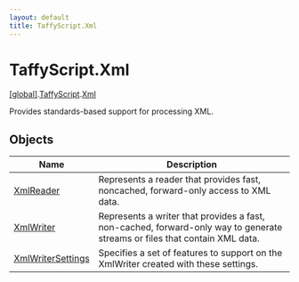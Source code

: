 ```yaml
---
layout: default
title: TaffyScript.Xml
---
```


# TaffyScript.Xml

[\[global\]]({{site.baseurl}}/docs/).[TaffyScript]({{site.baseurl}}/docs/TaffyScript/).[Xml]({{site.baseurl}}/docs/TaffyScript/Xml/)

Provides standards-based support for processing XML.

## Objects

<table>
  <col width="20%">
  <thead>
    <tr>
      <th>Name</th>
      <th>Description</th>
    </tr>
  </thead>
  <tbody>
    <tr>
      <td><a href="{{site.baseurl}}/docs/TaffyScript/Xml/XmlReader">XmlReader</a></td>
      <td>Represents a reader that provides fast, noncached, forward-only access to XML data.</td>
    </tr>
    <tr>
      <td><a href="{{site.baseurl}}/docs/TaffyScript/Xml/XmlWriter">XmlWriter</a></td>
      <td>Represents a writer that provides a fast, non-cached, forward-only way to generate streams or files that contain XML data.</td>
    </tr>
    <tr>
      <td><a href="{{site.baseurl}}/docs/TaffyScript/Xml/XmlWriterSettings">XmlWriterSettings</a></td>
      <td>Specifies a set of features to support on the XmlWriter created with these settings.</td>
    </tr>
  </tbody>
</table>
